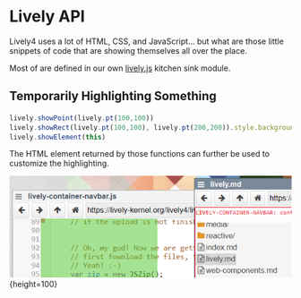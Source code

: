 # Lively API

Lively4 uses a lot of HTML, CSS, and JavaScript... but what are those little snippets of code that are showing themselves all over the place.

Most of are defined in our own [lively.js](browse://src/client/lively.js) kitchen sink module. 


## Temporarily Highlighting Something


```javascript
lively.showPoint(lively.pt(100,100))
lively.showRect(lively.pt(100,100), lively.pt(200,200)).style.backgroundColor = "rgba(0,200,0,0.5)"
lively.showElement(this)
```

The HTML element returned by those functions can further be used to customize the highlighting. 

![](media/show_examples.png){height=100}

